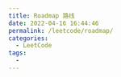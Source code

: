 ```yaml
---
title: Roadmap 路线
date: 2022-04-16 16:44:46
permalink: /leetcode/roadmap/
categories:
  - LeetCode
tags:
  - 
---
```


